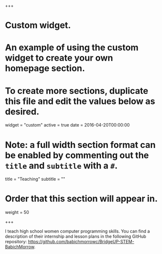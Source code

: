 +++
# Custom widget.
# An example of using the custom widget to create your own homepage section.
# To create more sections, duplicate this file and edit the values below as desired.
widget = "custom"
active = true
date = 2016-04-20T00:00:00

# Note: a full width section format can be enabled by commenting out the `title` and `subtitle` with a `#`.
title = "Teaching"
subtitle = ""

# Order that this section will appear in.
weight = 50

+++

I teach high school women computer programming skills. You can find a description of their internship and lesson plans in the following GitHub repository: https://github.com/babichmorrowc/BridgeUP-STEM-BabichMorrow.
